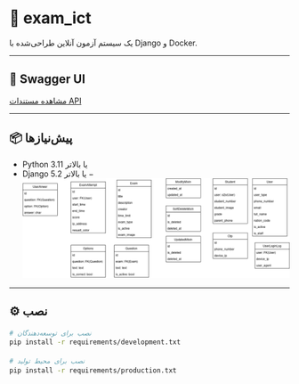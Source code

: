 # 📘 exam_ict

یک سیستم آزمون آنلاین طراحی‌شده با Django و Docker.

---

## 🔗 Swagger UI

[مشاهده مستندات API](http://api.dxcode.ir/api/schema/swagger-ui)

---

## 📦 پیش‌نیازها

- Python 3.11 یا بالاتر
- Django 5.2 یا بالاتر
 −![ساختار دیتابیس](ict_exam.drawio.png)
---

## ⚙️ نصب

```bash
# نصب برای توسعه‌دهندگان
pip install -r requirements/development.txt

# نصب برای محیط تولید
pip install -r requirements/production.txt
